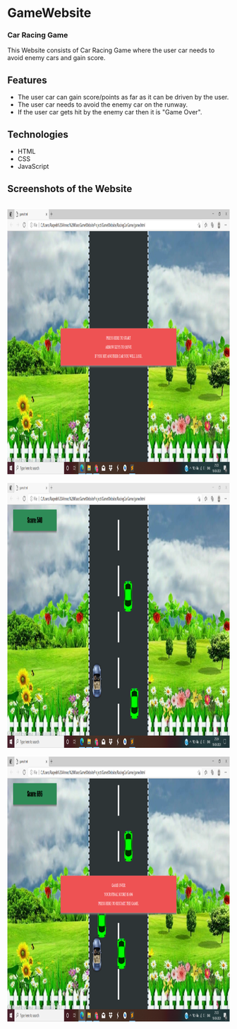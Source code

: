 # GameWebsite
### Car Racing Game
This Website consists of Car Racing Game where the user car needs to avoid enemy cars and gain score.

## Features
* The user car can gain score/points as far as it can be driven by the user.
* The user car needs to avoid the enemy car on the runway.
* If the user car gets hit by the enemy car then it is "Game Over".

## Technologies
* HTML
* CSS
* JavaScript


## Screenshots of the Website

<br/>

<img src=screenshots_racingcar/start_screen.png height="600px"/>
<br/><br/>


<img src=screenshots_racingcar/game_screen.png height="600px"/>
<br/><br/>


<img src=screenshots_racingcar/score_screen.png height="600px"/>
<br/><br/>
